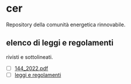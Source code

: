 # cer
Repository della comunità energetica rinnovabile.
## elenco di leggi e regolamenti
rivisti e sottolineati.
- [ ] [144_2022.pdf](docs/144_2022.pdf)
- [ ] [leggi e regolamenti](docs/)
